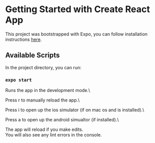 # Getting Started with Create React App

This project was bootstrapped with Expo, you can follow installation instructions [here](https://docs.expo.dev/get-started/installation/).

## Available Scripts

In the project directory, you can run:

### `expo start`

Runs the app in the development mode.\

Press r to manually reload the app.\

Press i to open up the ios simulator (if on mac os and is installed).\

Press a to open up the android simualtor (if installed).\

The app will reload if you make edits.\
You will also see any lint errors in the console.
